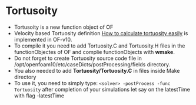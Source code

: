# Tortusoity

- Tortusoity is a new function object of OF
- Velocity based Tortuosity definition [How to calculate tortuosity easily](https://www.researchgate.net/publication/221941283_How_to_Calculate_Tortuosity_Easily) is implemented in OF-v10.
- To compile it you need to add Tortuosity.C and Tortuosity.H files in the functionObjectes of OF and complie functionObjects with **wmake**.
- Do not forget to create Tortuosity source code file in /opt/openfoam10/etc/caseDicts/postProcessing/fields directory.
- You also needed to add **Tortuosity/Tortuosity.C** in files inside Make directory
- To use it, you need to simply type: `<solver> -postProcess -func Tortuosity` after completion of your simulations let say on the latestTime with flag -latestTime
